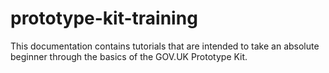 # prototype-kit-training
This documentation contains tutorials that are intended to take an absolute beginner through the basics of the GOV.UK Prototype Kit.
